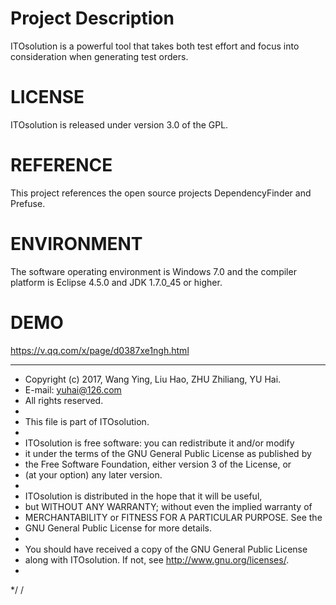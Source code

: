 Project Description
==========================================================================================================
ITOsolution is a powerful tool that takes both test effort and focus into consideration when generating test orders.

LICENSE
==========================================================================================================
ITOsolution is released under version 3.0 of the GPL.

REFERENCE
===========================================================================================================
This project references the open source projects DependencyFinder and Prefuse.

ENVIRONMENT
==========================================================================================================
The software operating environment is Windows 7.0 and the compiler platform is Eclipse 4.5.0 and JDK 1.7.0_45 or higher.

DEMO
==========================================================================================================
https://v.qq.com/x/page/d0387xe1ngh.html
****************************************************
 *  Copyright (c) 2017, Wang Ying, Liu Hao, ZHU Zhiliang, YU Hai.
 *  E-mail: yuhai@126.com
 *  All rights reserved.
 *
 * This file is part of ITOsolution.
 *
 * ITOsolution is free software: you can redistribute it and/or modify
 * it under the terms of the GNU General Public License as published by
 * the Free Software Foundation, either version 3 of the License, or
 * (at your option) any later version.
 *
 * ITOsolution is distributed in the hope that it will be useful,
 * but WITHOUT ANY WARRANTY; without even the implied warranty of
 * MERCHANTABILITY or FITNESS FOR A PARTICULAR PURPOSE.  See the
 * GNU General Public License for more details.
 *
 * You should have received a copy of the GNU General Public License
 * along with ITOsolution.  If not, see <http://www.gnu.org/licenses/>.
 *
 */
/
